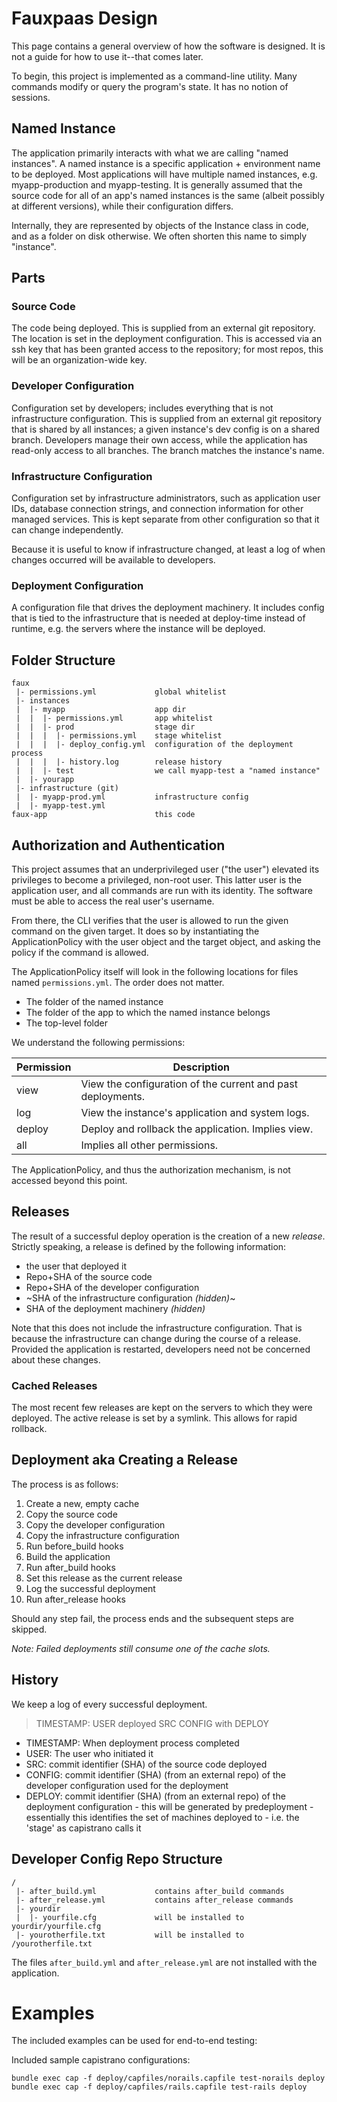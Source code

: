 # Fauxpaas Design

This page contains a general overview of how the software is designed.  It
is not a guide for how to use it--that comes later.

To begin, this project is implemented as a command-line utility. Many commands
modify or query the program's state. It has no notion of sessions.


## Named Instance

The application primarily interacts with what we are calling "named instances". A named instance
is a specific application + environment name to be deployed. Most applications will have multiple
named instances, e.g. myapp-production and myapp-testing. It is generally assumed that the source
code for all of an app's named instances is the same (albeit possibly at different versions), while
their configuration differs.

Internally, they are represented by objects of the Instance class in code, and as a folder on disk
otherwise. We often shorten this name to simply "instance".


## Parts

### Source Code

The code being deployed. This is supplied from an external git repository. The location
is set in the deployment configuration. This is accessed via an ssh key that has been
granted access to the repository; for most repos, this will be an organization-wide key.

### Developer Configuration

Configuration set by developers; includes everything that is not infrastructure configuration.
This is supplied from an external git repository that is shared by all instances; a given
instance's dev config is on a shared branch. Developers manage their own access, while the
application has read-only access to all branches.  The branch matches the instance's name.

### Infrastructure Configuration

Configuration set by infrastructure administrators, such as application user IDs, database
connection strings, and connection information for other managed services. This is kept
separate from other configuration so that it can change independently.

Because it is useful to know if infrastructure changed, at least a log of when changes
occurred will be available to developers.

### Deployment Configuration

A configuration file that drives the deployment machinery. It includes config that is tied
to the infrastructure that is needed at deploy-time instead of runtime, e.g. the servers
where the instance will be deployed.


## Folder Structure

```
faux
 |- permissions.yml             global whitelist
 |- instances
 |  |- myapp                    app dir
 |  |  |- permissions.yml       app whitelist
 |  |  |- prod                  stage dir
 |  |  |  |- permissions.yml    stage whitelist
 |  |  |  |- deploy_config.yml  configuration of the deployment process
 |  |  |  |- history.log        release history
 |  |  |- test                  we call myapp-test a "named instance"
 |  |- yourapp
 |- infrastructure (git)
 |  |- myapp-prod.yml           infrastructure config
 |  |- myapp-test.yml
faux-app                        this code
```

## Authorization and Authentication

This project assumes that an underprivileged user ("the user") elevated its privileges to become
a privileged, non-root user. This latter user is the application user, and all commands are run
with its identity. The software must be able to access the real user's username.

From there, the CLI verifies that the user is allowed to run the given command on the given
target. It does so by instantiating the ApplicationPolicy with the user object and the target
object, and asking the policy if the command is allowed.

The ApplicationPolicy itself will look in the following locations for files named `permissions.yml`.
The order does not matter.

* The folder of the named instance
* The folder of the app to which the named instance belongs
* The top-level folder

We understand the following permissions:

| Permission | Description |
| --- | --- |
| view | View the configuration of the current and past deployments. |
| log | View the instance's application and system logs. |
| deploy | Deploy and rollback the application. Implies view. |
| all | Implies all other permissions. |

The ApplicationPolicy, and thus the authorization mechanism, is not accessed beyond this
point.


## Releases

The result of a successful deploy operation is the creation of a new *release*. Strictly speaking,
a release is defined by the following information:

* the user that deployed it
* Repo+SHA of the source code
* Repo+SHA of the developer configuration
* ~SHA of the infrastructure configuration _(hidden)_~
* SHA of the deployment machinery _(hidden)_

Note that this does not include the infrastructure configuration. That is because the infrastructure
can change during the course of a release. Provided the application is restarted, developers need
not be concerned about these changes.

### Cached Releases

The most recent few releases are kept on the servers to which they were deployed. The active release
is set by a symlink. This allows for rapid rollback.


## Deployment aka Creating a Release

The process is as follows:

1. Create a new, empty cache
1. Copy the source code
1. Copy the developer configuration
1. Copy the infrastructure configuration
1. Run before_build hooks
1. Build the application
1. Run after_build hooks
1. Set this release as the current release
1. Log the successful deployment
1. Run after_release hooks

Should any step fail, the process ends and the subsequent steps are skipped.

_Note: Failed deployments still consume one of the cache slots._


## History

We keep a log of every successful deployment.

> TIMESTAMP: USER deployed SRC CONFIG with DEPLOY

* TIMESTAMP: When deployment process completed
* USER: The user who initiated it
* SRC: commit identifier (SHA) of the source code deployed
* CONFIG: commit identifier (SHA) (from an external repo) of the developer
  configuration used for the deployment
* DEPLOY: commit identifier (SHA) (from an external repo) of the deployment
  configuration - this will be generated by predeployment - essentially this
  identifies the set of machines deployed to - i.e. the 'stage' as capistrano
  calls it

## Developer Config Repo Structure

```
/
 |- after_build.yml             contains after_build commands
 |- after_release.yml           contains after_release commands
 |- yourdir
 |  |- yourfile.cfg             will be installed to yourdir/yourfile.cfg
 |- yourotherfile.txt           will be installed to /yourotherfile.txt
```

The files `after_build.yml` and `after_release.yml` are not installed with the application.

# Examples

The included examples can be used for end-to-end testing:

Included sample capistrano configurations:

`bundle exec cap -f deploy/capfiles/norails.capfile test-norails deploy`
`bundle exec cap -f deploy/capfiles/rails.capfile test-rails deploy`
